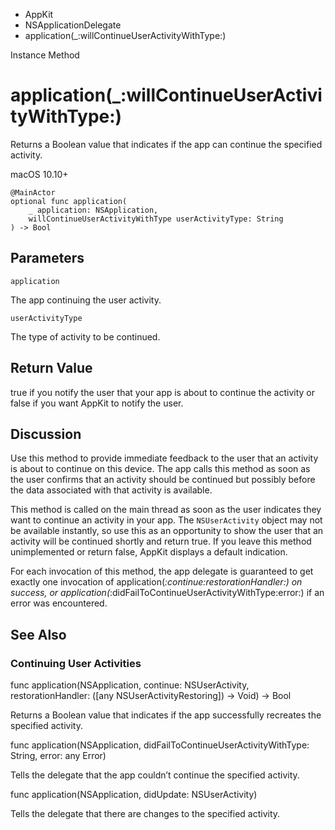 

- AppKit
- NSApplicationDelegate
-  application(\_:willContinueUserActivityWithType:) 

Instance Method

# application(\_:willContinueUserActivityWithType:)

Returns a Boolean value that indicates if the app can continue the specified activity.

macOS 10.10+

``` source
@MainActor
optional func application(
    _ application: NSApplication,
    willContinueUserActivityWithType userActivityType: String
) -> Bool
```

## Parameters 

`application`  

The app continuing the user activity.

`userActivityType`  

The type of activity to be continued.

## Return Value

true if you notify the user that your app is about to continue the activity or false if you want AppKit to notify the user.

## Discussion

Use this method to provide immediate feedback to the user that an activity is about to continue on this device. The app calls this method as soon as the user confirms that an activity should be continued but possibly before the data associated with that activity is available.

This method is called on the main thread as soon as the user indicates they want to continue an activity in your app. The `NSUserActivity` object may not be available instantly, so use this as an opportunity to show the user that an activity will be continued shortly and return true. If you leave this method unimplemented or return false, AppKit displays a default indication.

For each invocation of this method, the app delegate is guaranteed to get exactly one invocation of application(_:continue:restorationHandler:) on success, or application(_:didFailToContinueUserActivityWithType:error:) if an error was encountered.

## See Also

### Continuing User Activities

func application(NSApplication, continue: NSUserActivity, restorationHandler: ([any NSUserActivityRestoring]) -> Void) -> Bool

Returns a Boolean value that indicates if the app successfully recreates the specified activity.

func application(NSApplication, didFailToContinueUserActivityWithType: String, error: any Error)

Tells the delegate that the app couldn’t continue the specified activity.

func application(NSApplication, didUpdate: NSUserActivity)

Tells the delegate that there are changes to the specified activity.

